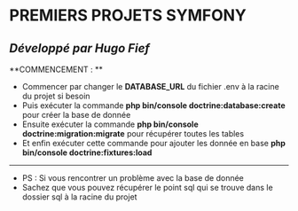
# PREMIERS PROJETS SYMFONY 

## ***Développé par Hugo Fief***


**COMMENCEMENT : **  

- Commencer par changer le **DATABASE_URL** du fichier .env à la racine du projet si besoin
- Puis exécuter la commande **php bin/console doctrine:database:create** pour créer la base de donnée
- Ensuite exécuter la commande **php bin/console doctrine:migration:migrate** pour récupérer toutes les tables
- Et enfin exécuter cette commande pour ajouter les donnée en base **php bin/console doctrine:fixtures:load**

--- 

- PS : Si vous rencontrer un problème avec la base de donnée
-  Sachez que vous pouvez récupérer le point sql qui se trouve dans le dossier sql à la racine du projet

